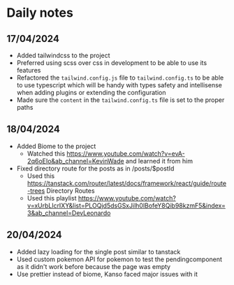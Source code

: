 # Daily notes

## 17/04/2024

- Added tailwindcss to the project
- Preferred using scss over css in development to be able to use its features
- Refactored the `tailwind.config.js` file to `tailwind.config.ts` to be able to use typescript which will be handy with types safety and intellisense when adding plugins or extending the configuration
- Made sure the `content` in the `tailwind.config.ts` file is set to the proper paths


## 18/04/2024

- Added Biome to the project
    - Watched this https://www.youtube.com/watch?v=evA-2q6oEIo&ab_channel=KevinWade and learned it from him
- Fixed directory route for the posts as in /posts/$postId
    - Used this https://tanstack.com/router/latest/docs/framework/react/guide/route-trees Directory Routes
    - Used this playlist https://www.youtube.com/watch?v=xUrbLlcrIXY&list=PLOQjd5dsGSxJilh0lBofeY8Qib98kzmF5&index=3&ab_channel=DevLeonardo

## 20/04/2024

- Added lazy loading for the single post similar to tanstack 
- Used custom pokemon API for pokemon to test the pendingcomponent as it didn't work before because the page was empty
- Use prettier instead of biome, Kanso faced major issues with it   